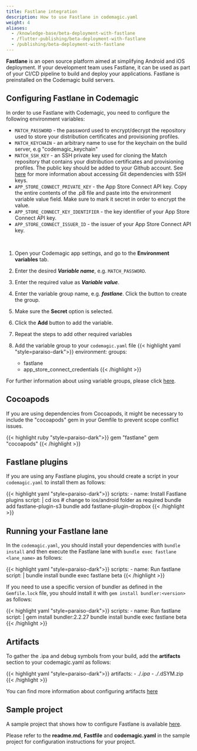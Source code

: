 ```yaml
---
title: Fastlane integration
description: How to use Fastlane in codemagic.yaml
weight: 4
aliases:
  - /knowledge-base/beta-deployment-with-fastlane
  - /flutter-publishing/beta-deployment-with-fastlane
  - /publishing/beta-deployment-with-fastlane
---
```


**Fastlane** is an open source platform aimed at simplifying Android and iOS deployment. If your development team uses Fastlane, it can be used as part of your CI/CD pipeline to build and deploy your applications. Fastlane is preinstalled on the Codemagic build servers.

## Configuring Fastlane in Codemagic

In order to use Fastlane with Codemagic, you need to configure the following environment variables: 

- `MATCH_PASSWORD` - the password used to encrypt/decrypt the repository used to store your distribution certificates and provisioning profiles.
- `MATCH_KEYCHAIN` - an arbitrary name to use for the keychain on the build server, e.g "codemagic_keychain"
- `MATCH_SSH_KEY` - an SSH private key used for cloning the Match repository that contains your distribution certificates and provisioning profiles. The public key should be added to your Github account. See [here](https://docs.codemagic.io/configuration/access-private-git-submodules/) for more information about accessing Git dependencies with SSH keys.
- `APP_STORE_CONNECT_PRIVATE_KEY` - the App Store Connect API key. Copy the entire contents of the .p8 file and paste into the environment variable value field. Make sure to mark it secret in order to encrypt the value. 
- `APP_STORE_CONNECT_KEY_IDENTIFIER` - the key identifier of your App Store Connect API key.
- `APP_STORE_CONNECT_ISSUER_ID` - the issuer of your App Store Connect API key.

<br>

1. Open your Codemagic app settings, and go to the **Environment variables** tab.
2. Enter the desired **_Variable name_**, e.g. `MATCH_PASSWORD`.
3. Enter the required value as **_Variable value_**.
4. Enter the variable group name, e.g. **_fastlane_**. Click the button to create the group.
5. Make sure the **Secret** option is selected.
6. Click the **Add** button to add the variable.
7. Repeat the steps to add other required variables

8. Add the variable group to your `codemagic.yaml` file
{{< highlight yaml "style=paraiso-dark">}}
  environment:
    groups:
      - fastlane
      - app_store_connect_credentials
{{< /highlight >}}


For further information about using variable groups, please click [here](https://docs.codemagic.io/variables/environment-variable-groups/).


## Cocoapods

If you are using dependencies from Cocoapods, it might be necessary to include the "cocoapods" gem in your Gemfile to prevent scope conflict issues. 

{{< highlight ruby "style=paraiso-dark">}}
  gem "fastlane"
  gem "cocoapods"
{{< /highlight >}}


## Fastlane plugins

If you are using any Fastlane plugins, you should create a script in your `codemagic.yaml` to install them as follows:

{{< highlight yaml "style=paraiso-dark">}}
  scripts:
    - name: Install Fastlane plugins
      script: | 
        cd ios     # change to ios/android folder as required
        bundle add fastlane-plugin-s3
        bundle add fastlane-plugin-dropbox
{{< /highlight >}}


## Running your Fastlane lane

In the `codemagic.yaml`, you should install your dependencies with `bundle install` and then execute the Fastlane lane with `bundle exec fastlane <lane_name>` as follows:

{{< highlight yaml "style=paraiso-dark">}}
  scripts:
    - name: Run fastlane
      script: | 
        bundle install
        bundle exec fastlane beta
{{< /highlight >}}


If you need to use a specific version of bundler as defined in the `Gemfile.lock` file, you should install it with `gem install bundler:<version>` as follows:

{{< highlight yaml "style=paraiso-dark">}}
  scripts:
    - name: Run fastlane
      script: | 
        gem install bundler:2.2.27
        bundle install
        bundle exec fastlane beta
{{< /highlight >}}


## Artifacts

To gather the .ipa and debug symbols from your build, add the **artifacts** section to your codemagic.yaml as follows:

{{< highlight yaml "style=paraiso-dark">}}
    artifacts:
      - ./*.ipa
      - ./*.dSYM.zip      
{{< /highlight >}}


You can find more information about configuring artifacts [here](../yaml-basic-configuration/yaml-getting-started#artifacts)


## Sample project

A sample project that shows how to configure Fastlane is available [here](https://github.com/codemagic-ci-cd/codemagic-sample-projects/tree/main/integrations/fastlane-integration-demo-project).

Please refer to the **readme.md**, **Fastfile** and **codemagic.yaml** in the sample project for configuration instructions for your project.
